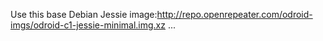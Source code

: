 Use this base Debian Jessie image:http://repo.openrepeater.com/odroid-imgs/odroid-c1-jessie-minimal.img.xz
...